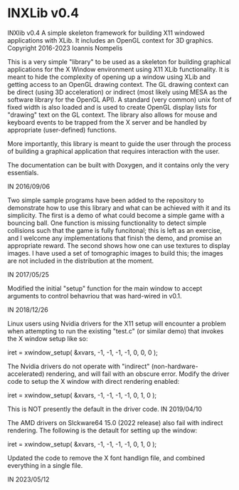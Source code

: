 # INXLib v0.4

 INXlib v0.4
 A simple skeleton framework for building X11 windowed applications with XLib.
 It includes an OpenGL context for 3D graphics.
 Copyright 2016-2023 Ioannis Nompelis

This is a very simple "library" to be used as a skeleton for building graphical
applications for the X Window environment using X11 XLib functionality. It is
meant to hide the complexity of opening up a window using XLib and getting
access to an OpenGL drawing context. The GL drawing context can be direct
(using 3D acceleration) or indirect (most likely using MESA as the software
library for the OpenGL API). A standard (very common) unix font of fixed width
is also loaded and is used to create OpenGL display lists for "drawing" text
on the GL context. The library also allows for mouse and keyboard events to
be trapped from the X server and be handled by appropriate (user-defined)
functions.

More importantly, this library is meant to guide the user through the process
of building a graphical application that requires interaction with the user.

The documentation can be built with Doxygen, and it contains only the very
essentials.

IN 2016/09/06


Two simple sample programs have been added to the repository to demonstrate
how to use this library and what can be achieved with it and its simplicity.
The first is a demo of what could become a simple game with a bouncing ball.
One function is missing functionality to detect simple collisions such that
the game is fully funcitonal; this is left as an exercise, and I welcome any
implementations that finish the demo, and promise an appropriate reward.
The second shows how one can use textures to display images. I have used a
set of tomographic images to build this; the images are not included in the
distribution at the moment.

IN 2017/05/25


Modified the initial "setup" function for the main window to accept arguments
to control behavriou that was hard-wired in v0.1.

IN 2018/12/26


Linux users using Nvidia drivers for the X11 setup will encounter a problem
when attempting to run the existing "test.c" (or similar demo) that invokes
the X window setup like so:

   iret = xwindow_setup( &xvars, -1, -1, -1, -1, 0, 0, 0 );

The Nvidia drivers do not operate with "indirect" (non-hardware-accelerated)
rendering, and will fail with an obscure error. Modify the driver code to setup
the X window with direct rendering enabled:

   iret = xwindow_setup( &xvars, -1, -1, -1, -1, 0, 1, 0 );

This is NOT presently the default in the driver code.
IN 2019/04/10


The AMD drivers on Slckware64 15.0 (2022 release) also fail with indirect
rendering. The following is the detault for setting up the window:

   iret = xwindow_setup( &xvars, -1, -1, -1, -1, 0, 1, 0 );

Updated the code to remove the X font handlign file, and combined everything
in a single file.

IN 2023/05/12
